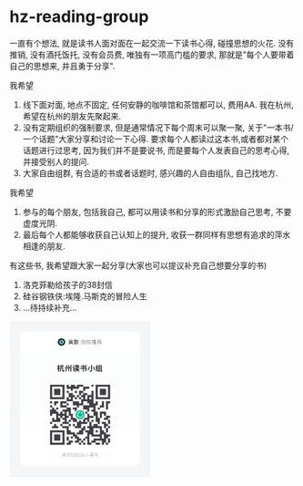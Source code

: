 # hz-reading-group
一直有个想法, 就是读书人面对面在一起交流一下读书心得, 碰撞思想的火花.
没有推销, 没有酒托饭托, 没有会员费, 唯独有一项高门槛的要求, 那就是"每个人要带着自己的思想来, 并且勇于分享".

我希望

1. 线下面对面, 地点不固定, 任何安静的咖啡馆和茶馆都可以, 费用AA. 我在杭州, 希望在杭州的朋友先聚起来.
1. 没有定期组织的强制要求, 但是通常情况下每个周末可以聚一聚, 关于"一本书/一个话题"大家分享和讨论一下心得. 要求每个人都读过这本书,或者都对某个话题进行过思考, 因为我们并不是要说书, 而是要每个人发表自己的思考心得, 并接受别人的提问.
1. 大家自由组群, 有合适的书或者话题时, 感兴趣的人自由组队, 自己找地方.

我希望

1. 参与的每个朋友, 包括我自己, 都可以用读书和分享的形式激励自己思考, 不要虚度光阴.
1. 最后每个人都能够收获自己认知上的提升, 收获一群同样有思想有追求的萍水相逢的朋友.

有这些书, 我希望跟大家一起分享(大家也可以提议补充自己想要分享的书)

1. 洛克菲勒给孩子的38封信
1. 硅谷钢铁侠:埃隆.马斯克的冒险人生
1. ...待持续补充...

<img src="img/code.jpg" alt="51112882248854T2" style="zoom: 33%;" />
